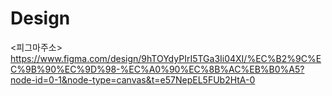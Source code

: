 # Design

<피그마주소>
https://www.figma.com/design/9hTOYdyPIrI5TGa3Ii04XI/%EC%B2%9C%EC%9B%90%EC%9D%98-%EC%A0%90%EC%8B%AC%EB%B0%A5?node-id=0-1&node-type=canvas&t=e57NepEL5FUb2HtA-0

